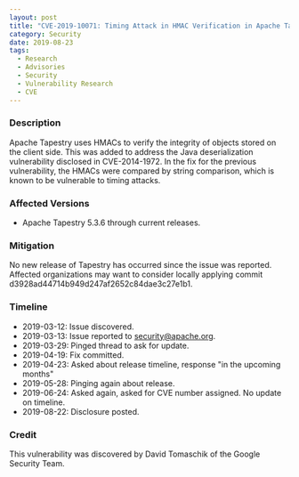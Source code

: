 ```yaml
---
layout: post
title: "CVE-2019-10071: Timing Attack in HMAC Verification in Apache Tapestry"
category: Security
date: 2019-08-23
tags:
  - Research
  - Advisories
  - Security
  - Vulnerability Research
  - CVE
---
```


### Description ###

Apache Tapestry uses HMACs to verify the integrity of objects stored on the
client side.  This was added to address the Java deserialization vulnerability
disclosed in CVE-2014-1972.  In the fix for the previous vulnerability, the
HMACs were compared by string comparison, which is known to be vulnerable to
timing attacks.

### Affected Versions ###

- Apache Tapestry 5.3.6 through current releases.

### Mitigation ###

No new release of Tapestry has occurred since the issue was reported.  Affected
organizations may want to consider locally applying commit
d3928ad44714b949d247af2652c84dae3c27e1b1.

### Timeline ###

- 2019-03-12: Issue discovered.
- 2019-03-13: Issue reported to security@apache.org.
- 2019-03-29: Pinged thread to ask for update.
- 2019-04-19: Fix committed.
- 2019-04-23: Asked about release timeline, response "in the upcoming months"
- 2019-05-28: Pinging again about release.
- 2019-06-24: Asked again, asked for CVE number assigned.  No update on
  timeline.
- 2019-08-22: Disclosure posted.

### Credit ###

This vulnerability was discovered by David Tomaschik of the Google Security
Team.
